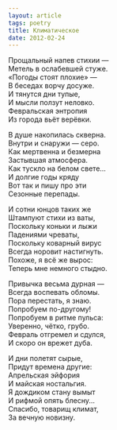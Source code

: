 ```yaml
---
layout: article
tags: poetry
title: Климатическое
date: 2012-02-24
---
```


Прощальный напев стихии —<br>
Метель в ослабевшей стуже.<br>
«Погоды стоят плохие» —<br>
В беседах ворчу досуже.<br>
И тянутся дни тупые,<br>
И мысли ползут неловко.<br>
Февральская энтропия<br>
Из города вьёт верёвки.<br>

В душе накопилась скверна.<br>
Внутри и снаружи — серо.<br>
Как мертвенна и безмерна<br>
Застывшая атмосфера.<br>
Как тускло на белом свете...<br>
И долгие годы кряду<br>
Вот так и пишу про эти<br>
Сезонные перепады.<br>

И сотни юнцов таких же<br>
Штампуют стихи из ваты,<br>
Поскольку коньки и лыжи<br>
Падениями чреваты,<br>
Поскольку коварный вирус<br>
Всегда норовит настигнуть.<br>
Похоже, я всё же вырос:<br>
Теперь мне немного стыдно.<br>

Привычка весьма дурная —<br>
Всегда воспевать обломы.<br>
Пора перестать, я знаю.<br>
Попробуем по-другому!<br>
Попробуем в ритме пульса:<br>
Уверенно, чётко, грубо.<br>
Февраль отгремел и сдулся,<br>
И скоро он врежет дуба.<br>

И дни полетят сырые,<br>
Придут времена другие:<br>
Апрельская эйфория<br>
И майская ностальгия.<br>
Я дождиком стану вымыт<br>
И рифмой опять блесну...<br>
Спасибо, товарищ климат,<br>
За вечную новизну.

